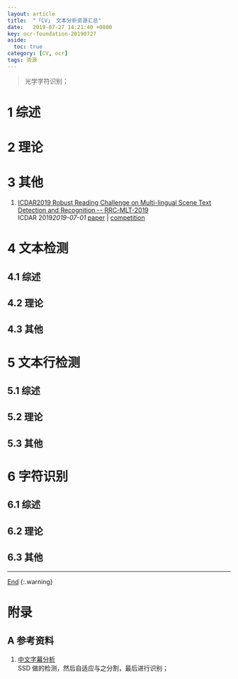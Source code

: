 ```yaml
---
layout: article
title:  "「CV」 文本分析资源汇总"
date:   2019-07-27 14:21:40 +0800
key: ocr-foundation-20190727
aside:
  toc: true
category: [CV, ocr]
tags: 资源
---
```

<span id='head'></span>
>光学字符识别；   

<!--more-->

# 1 综述

# 2 理论

# 3 其他
1. [ICDAR2019 Robust Reading Challenge on Multi-lingual Scene Text Detection and Recognition -- RRC-MLT-2019](http://cn.arxiv.org/abs/1907.00945)   
ICDAR 2019*2019-07-01* [paper](https://arxiv.org/abs/1907.00945) | [competition](https://rrc.cvc.uab.es/?ch=15)      


# 4 文本检测
## 4.1 综述

## 4.2 理论

## 4.3 其他


# 5 文本行检测
## 5.1 综述

## 5.2 理论

## 5.3 其他



# 6 字符识别
## 6.1 综述

## 6.2 理论

## 6.3 其他

-------------------  
[End](#head)
{:.warning}  

# 附录
## A 参考资料
1. [中文字幕分析](https://github.com/lars76/chinese-subtitle-ocr)    
SSD 做的检测，然后自适应与之分割，最后进行识别；    
